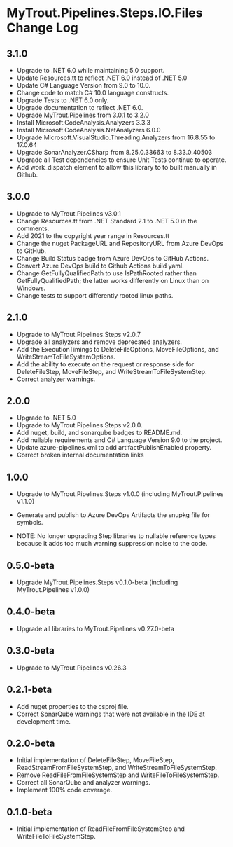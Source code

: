 # MyTrout.Pipelines.Steps.IO.Files Change Log

## 3.1.0
 - Upgrade to .NET 6.0 while maintaining 5.0 support.
 - Update Resources.tt to reflect .NET 6.0 instead of .NET 5.0
 - Update C# Language Version from 9.0 to 10.0.
 - Change code to match C# 10.0 language constructs.
 - Upgrade Tests to .NET 6.0 only.
 - Upgrade documentation to reflect .NET 6.0.
 - Upgrade MyTrout.Pipelines from 3.0.1 to 3.2.0
 - Install Microsoft.CodeAnalysis.Analyzers 3.3.3
 - Install Microsoft.CodeAnalysis.NetAnalyzers 6.0.0
 - Upgrade Microsoft.VisualStudio.Threading.Analyzers from 16.8.55 to 17.0.64
 - Upgrade SonarAnalyzer.CSharp from 8.25.0.33663 to 8.33.0.40503
 - Upgrade all Test dependencies to ensure Unit Tests continue to operate.
 - Add work_dispatch element to allow this library to to built manually in Github.

## 3.0.0
- Upgrade to MyTrout.Pipelines v3.0.1
- Change Resources.tt from .NET Standard 2.1 to .NET 5.0 in the comments.
- Add 2021 to the copyright year range in Resources.tt
- Change the nuget PackageURL and RepositoryURL from Azure DevOps to GitHub.
- Change Build Status badge from Azure DevOps to GitHub Actions.
- Convert Azure DevOps build to Github Actions build yaml.
- Change GetFullyQualifiedPath to use IsPathRooted rather than GetFullyQualifiedPath; the latter works differently on Linux than on Windows.
- Change tests to support differently rooted linux paths.

## 2.1.0
- Upgrade to MyTrout.Pipelines.Steps v2.0.7
- Upgrade all analyzers and remove deprecated analyzers.
- Add the ExecutionTimings to DeleteFileOptions, MoveFileOptions, and WriteStreamToFileSystemOptions.
- Add the ability to execute on the request or response side for DeleteFileStep, MoveFileStep, and WriteStreamToFileSystemStep.
- Correct analyzer warnings.

## 2.0.0
- Upgrade to .NET 5.0
- Upgrade to MyTrout.Pipelines.Steps v2.0.0.
- Add nuget, build, and sonarqube badges to README.md.
- Add nullable requirements and C# Language Version 9.0 to the project.
- Update azure-pipelines.xml to add artifactPublishEnabled property.
- Correct broken internal documentation links 

## 1.0.0
- Upgrade to MyTrout.Pipelines.Steps v1.0.0 (including MyTrout.Pipelines v1.1.0)
- Generate and publish to Azure DevOps Artifacts the snupkg file for symbols.

- NOTE: No longer upgrading Step libraries to nullable reference types because it adds too much warning suppression noise to the code.

## 0.5.0-beta
- Upgrade MyTrout.Pipelines.Steps v0.1.0-beta (including MyTrout.Pipelines v1.0.0)

## 0.4.0-beta
- Upgrade all libraries to MyTrout.Pipelines v0.27.0-beta

## 0.3.0-beta
- Upgrade to MyTrout.Pipelines v0.26.3

## 0.2.1-beta
- Add nuget properties to the csproj file.
- Correct SonarQube warnings that were not available in the IDE at development time.

## 0.2.0-beta
- Initial implementation of DeleteFileStep, MoveFileStep, ReadStreamFromFileSystemStep, and WriteStreamToFileSystemStep.
- Remove ReadFileFromFileSystemStep and WriteFileToFileSystemStep.
- Correct all SonarQube and analyzer warnings.
- Implement 100% code coverage.

## 0.1.0-beta
- Initial implementation of ReadFileFromFileSystemStep and WriteFileToFileSystemStep.